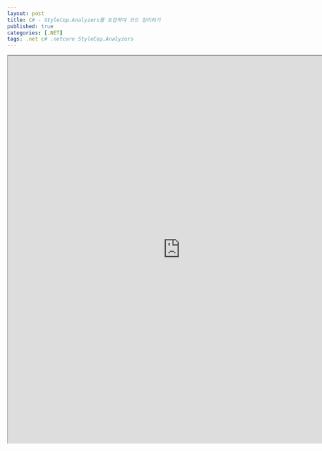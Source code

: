 ```yaml
---
layout: post
title: C# - StyleCop.Analyzers를 도입하여 코드 정리하기
published: true
categories: [.NET]
tags: .net c# .netcore StyleCop.Analyzers
---  
```

<iframe width="800" height="900" src="https://docs.google.com/document/d/e/2PACX-1vRE8ZkzhjQ-nL91AgKFBG2wTbGtPYIVNoEe0Q3Q9uZuVU44GprermNqbQX9BsyWfS2W_9rXFCfF_P2m/pub?embedded=true"></iframe>    
   